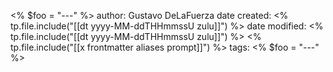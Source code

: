<% $foo = "---" %>
author: Gustavo DeLaFuerza
date created: <% tp.file.include("[[dt yyyy-MM-ddTHHmmssU zulu]]") %>
date modified: <% tp.file.include("[[dt yyyy-MM-ddTHHmmssU zulu]]") %>
<% tp.file.include("[[x frontmatter aliases prompt]]") %>
tags: 
<% $foo = "---" %>